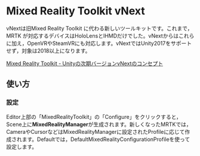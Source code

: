 # Mixed Reality Toolkit vNext

vNextは旧Mixed Reality Toolkit に代わる新しいツールキットです。これまで，MRTK
が対応するデバイスはHoloLensとIHMDだけでした。vNextからはこれらに加え，OpenVRやSteamVRにも対応します。vNextではUnity2017をサポートせず，対象は2018以上になります。  

[Mixed Reality Toolkit - Unityの次期バージョンvNextのコンセプト](https://qiita.com/miyaura/items/b702cfe19163e9dac067)

## 使い方
### 設定
Editor上部の「MixedRealityToolkit」の「Configure」をクリックすると，Scene上に<b>MixedRealityManager</b>が生成されます。新しくなったMRTKでは，CameraやCursorなどはMixedRealityManagerに設定されたProfileに応じて作成されます。Defaultでは，DefaultMixedRealityConfigurationProfileを使って設定します。
